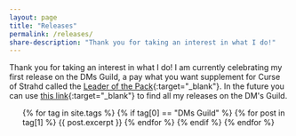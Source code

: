 ```yaml
---
layout: page
title: "Releases"
permalink: /releases/
share-description: "Thank you for taking an interest in what I do!"
---
```


Thank you for taking an interest in what I do! I am currently celebrating my first release on the DMs Guild, a pay what you want supplement for Curse of Strahd called the [Leader of the Pack](https://www.dmsguild.com/product/406741/Leader-of-the-Pack){:target="_blank"}. In the future you can use [this link](https://www.dmsguild.com/browse.php?author=YetAnotherTyler){:target="_blank"} to find all my releases on the DM's Guild.

<ul style="list-style-type:none">
{% for tag in site.tags %}
  {% if tag[0] == "DMs Guild" %}
    {% for post in tag[1] %}
        {{ post.excerpt }}
    {% endfor %}
  {% endif %}
{% endfor %}
</ul>

<center><script type='text/javascript' src='https://storage.ko-fi.com/cdn/widget/Widget_2.js'></script><script type='text/javascript'>kofiwidget2.init('Support Me on Ko-fi', '#29abe0', 'X8X2241SV');kofiwidget2.draw();</script></center>